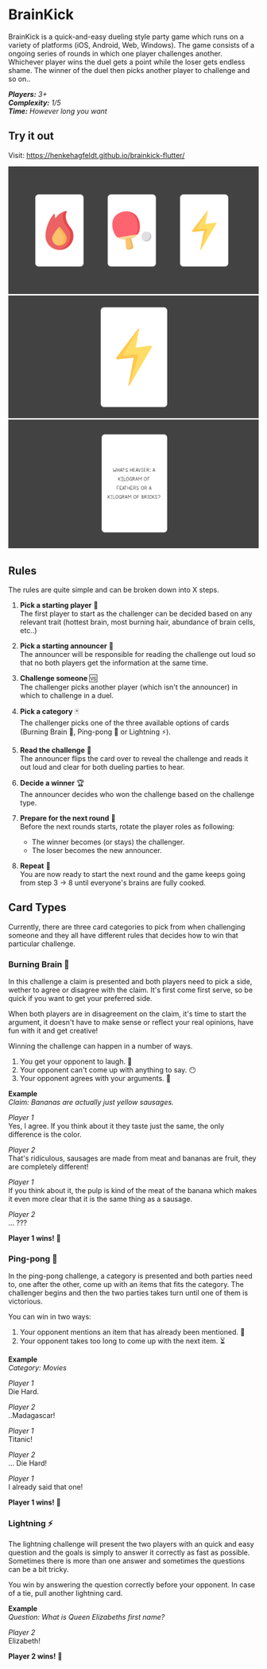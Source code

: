 # BrainKick

BrainKick is a quick-and-easy dueling style party game which runs on a variety of platforms (iOS, Android, Web, Windows). The game consists of a ongoing series of rounds in which one player challenges another. Whichever player wins the duel gets a point while the loser gets endless shame. The winner of the duel then picks another player to challenge and so on..

***Players:** 3+*\
***Complexity:** 1/5*\
***Time:** However long you want*

## Try it out
Visit:
https://henkehagfeldt.github.io/brainkick-flutter/

![BrainKick Homescreen](.github/assets/brainkick_homescreen.png)
![Lightning Card](.github/assets/brainkick_lightning_chosen.png)
![Lightning Question](.github/assets/brainkick_lightning_prompt.png)



## Rules

The rules are quite simple and can be broken down into X steps.

1. **Pick a starting player** 🙋\
The first player to start as the challenger can be decided based on any relevant trait (hottest brain, most burning hair, abundance of brain cells, etc..)

2. **Pick a starting announcer** 🎤\
The announcer will be responsible for reading the challenge out loud so that no both players get the information at the same time.

3. **Challenge someone** 🆚\
The challenger picks another player (which isn't the announcer) in which to challenge in a duel.

4. **Pick a category** 🃏\
The challenger picks one of the three available options of cards (Burning Brain 🧠, Ping-pong 🏓 or Lightning ⚡).

5. **Read the challenge** 📢\
The announcer flips the card over to reveal the challenge and reads it out loud and clear for both dueling parties to hear.

6. **Decide a winner** 🏆\
The announcer decides who won the challenge based on the challenge type.

7. **Prepare for the next round** 🔀 \
Before the next rounds starts, rotate the player roles as following:
   * The winner becomes (or stays) the challenger.
   * The loser becomes the new announcer.

8. **Repeat** 🔁\
You are now ready to start the next round and the game keeps going from step 3 → 8 until everyone's brains are fully cooked.

## Card Types
Currently, there are three card categories to pick from when challenging someone and they all have different rules that decides how to win that particular challenge.

### Burning Brain 🧠
In this challenge a claim is presented and both players need to pick a side, wether to agree or disagree with the claim. It's first come first serve, so be quick if you want to get your preferred side.

When both players are in disagreement on the claim, it's time to start the argument, it doesn't have to make sense or reflect your real opinions, have fun with it and get creative!

Winning the challenge can happen in a number of ways.
1. You get your opponent to laugh. 🤣
2. Your opponent can't come up with anything to say. 😶
3. Your opponent agrees with your arguments. 🤯

**Example**\
*Claim: Bananas are actually just yellow sausages.*

*Player 1*\
Yes, I agree. If you think about it they taste just the same, the only difference is the color.

*Player 2*\
That's ridiculous, sausages are made from meat and bananas are fruit, they are completely different!

*Player 1*\
If you think about it, the pulp is kind of the meat of the banana which makes it even more clear that it is the same thing as a sausage.

*Player 2*\
... ???

**Player 1 wins!** 👑

### Ping-pong 🏓
In the ping-pong challenge, a category is presented and both parties need to, one after the other, come up with an items that fits the category. The challenger begins and then the two parties takes turn until one of them is victorious.

You can win in two ways:
1. Your opponent mentions an item that has already been mentioned. 🔁
2. Your opponent takes too long to come up with the next item. ⏳

**Example**\
*Category: Movies*

*Player 1*\
Die Hard.

*Player 2*\
..Madagascar!

*Player 1*\
Titanic!

*Player 2*\
... Die Hard!

*Player 1*\
I already said that one!

**Player 1 wins!** 👑

### Lightning ⚡
The lightning challenge will present the two players with an quick and easy question and the goals is simply to answer it correctly as fast as possible. Sometimes there is more than one answer and sometimes the questions can be a bit tricky.

You win by answering the question correctly before your opponent. In case of a tie, pull another lightning card.

**Example**\
*Question: What is Queen Elizabeths first name?*

*Player 2*\
Elizabeth!

**Player 2 wins!** 👑
